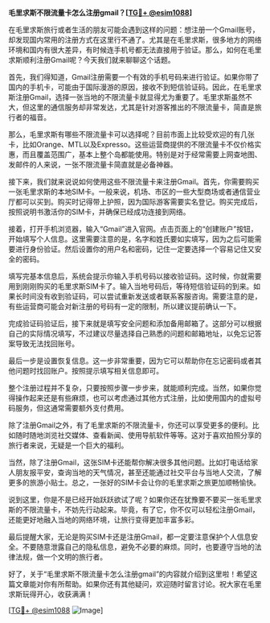 **毛里求斯不限流量卡怎么注册gmail？[[TG💪+ @esim1088](https://t.me/s/esim1088)]**

在毛里求斯旅行或者生活的朋友可能会遇到这样的问题：想注册一个Gmail账号，却发现国内常用的注册方式在这里行不通了。尤其是在毛里求斯，很多地方的网络环境和国内有很大差异，有时候连手机号都无法直接用于验证。那么，如何在毛里求斯顺利注册Gmail呢？今天我们就来聊聊这个话题。

首先，我们得知道，Gmail注册需要一个有效的手机号码来进行验证。如果你带了国内的手机卡，可能由于国际漫游的原因，接收不到短信验证码。因此，在毛里求斯注册Gmail，选择一张当地的不限流量卡就显得尤为重要了。毛里求斯虽然不大，但这里的通信服务却非常发达，尤其是针对游客推出的不限流量卡，简直是旅行者的福音。

那么，毛里求斯有哪些不限流量卡可以选择呢？目前市面上比较受欢迎的有几张卡，比如Orange、MTL以及Expresso。这些运营商提供的不限流量卡不仅价格实惠，而且覆盖范围广，基本上整个岛都能使用。特别是对于经常需要上网查地图、发邮件的人来说，一张不限流量卡简直就是必备神器。

接下来，我们就来说说如何使用这些不限流量卡来注册Gmail。首先，你需要购买一张毛里求斯的本地SIM卡。一般来说，机场、市区的一些大型商场或者通信营业厅都可以买到。购买时记得带上护照，因为国际游客需要实名登记。购买完成后，按照说明书激活你的SIM卡，并确保已经成功连接到网络。

接着，打开手机浏览器，输入“Gmail”进入官网。点击页面上的“创建账户”按钮，开始填写个人信息。这里需要注意的是，名字和姓氏要如实填写，因为之后可能需要进行身份验证。然后设置你的用户名和密码，记住一定要选择一个容易记住又安全的密码。

填写完基本信息后，系统会提示你输入手机号码以接收验证码。这时候，你就需要用到刚刚购买的毛里求斯SIM卡了。输入当地号码后，等待短信验证码的到来。如果长时间没有收到验证码，可以尝试重新发送或者联系客服咨询。需要注意的是，有些运营商可能会对新注册的号码有一定的限制，所以建议提前确认一下。

完成验证码验证后，接下来就是填写安全问题和添加备用邮箱了。这部分可以根据自己的实际情况填写，不过建议尽量选择自己熟悉的问题和邮箱地址，以免忘记答案导致无法找回账号。

最后一步是设置恢复信息。这一步非常重要，因为它可以帮助你在忘记密码或者其他问题时找回账户。按照提示填写相关信息即可。

整个注册过程并不复杂，只要按照步骤一步步来，就能顺利完成。当然，如果你觉得操作起来还是有些麻烦，也可以考虑通过其他方式注册，比如使用国内的虚拟号码服务，但这通常需要额外支付费用。

除了注册Gmail之外，有了毛里求斯的不限流量卡，你还可以享受更多的便利。比如随时随地浏览社交媒体、查看新闻、使用导航软件等等。这对于喜欢拍照分享的旅行者来说，无疑是一个巨大的福利。

当然，除了注册Gmail，这张SIM卡还能帮你解决很多其他问题。比如打电话给家人朋友报平安，查询当地的天气情况，甚至还能通过社交平台与当地人交流，了解更多的旅游小贴士。总之，一张好的SIM卡会让你的毛里求斯之旅更加顺畅愉快。

说到这里，你是不是已经开始跃跃欲试了呢？如果你还在犹豫要不要买一张毛里求斯的不限流量卡，不妨先行动起来。毕竟，有了它，你不仅可以轻松注册Gmail，还能更好地融入当地的网络环境，让旅行变得更加丰富多彩。

最后提醒大家，无论是购买SIM卡还是注册Gmail，都一定要注意保护个人信息安全。不要随意泄露自己的隐私信息，避免不必要的麻烦。同时，也要遵守当地的法律法规，做一个文明的旅行者。

好了，关于“毛里求斯不限流量卡怎么注册gmail”的内容就介绍到这里啦！希望这篇文章能对你有所帮助。如果你还有其他疑问，欢迎随时留言讨论。祝大家在毛里求斯玩得开心，收获满满！

[[TG💪+ @esim1088](https://t.me/s/esim1088) ![Image](https://i.postimg.cc/4NQfJmqS/Snipaste-2025-05-13-00-14-12.png)]